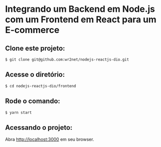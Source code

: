 # Integrando um Backend em Node.js com um Frontend em React para um E-commerce

## Clone este projeto:
```
$ git clone git@github.com:wr2net/nodejs-reactjs-dio.git
```

## Acesse o diretório:
```
$ cd nodejs-reactjs-dio/frontend
```

## Rode o comando:
```
$ yarn start
```

## Acessando o projeto:
Abra [http://localhost:3000](http://localhost:3000) em seu browser.
